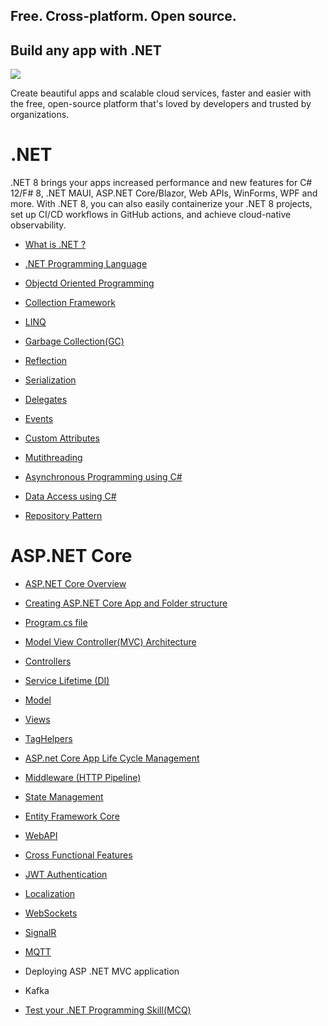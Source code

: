 ## Free. Cross-platform. Open source.
## Build any app with .NET
<img src="https://devblogs.microsoft.com/dotnet/wp-content/uploads/sites/10/2022/11/dotnet-platform2.png"/>

Create beautiful apps and scalable cloud services, faster and easier with the free, open-source platform that's loved by developers and trusted by organizations.

# .NET
.NET 8 brings your apps increased performance and new features for C# 12/F# 8, .NET MAUI, ASP.NET Core/Blazor, Web APIs, WinForms, WPF and more. With .NET 8, you can also easily containerize your .NET 8 projects, set up CI/CD workflows in GitHub actions, and achieve cloud-native observability.

- <a href="https://github.com/RaviTambade/.NET/blob/main/notes/cs/dotnet.md">What is .NET ?</a>
- <a href="https://github.com/RaviTambade/.NET/blob/main/notes/cs/CSharpLang.md">.NET Programming Language</a>
- <a href="https://github.com/RaviTambade/.NET/blob/main/notes/cs/oo.md">Objectd Oriented  Programming</a>
- <a href="https://github.com/RaviTambade/.NET/blob/main/notes/cs/Collections.md">Collection Framework</a>
- <a href="https://github.com/RaviTambade/.NET/blob/main/notes/cs/LINQ.md">LINQ</a>
- <a href="https://github.com/RaviTambade/.NET/blob/main/notes/cs/garbagecollection.md">Garbage Collection(GC)</a>
- <a href="https://github.com/RaviTambade/.NET/blob/main/notes/cs/Reflection.md">Reflection</a>
- <a href="https://github.com/RaviTambade/.NET/blob/main/notes/cs/Serialization.md">Serialization</a>
- <a href="https://github.com/RaviTambade/.NET/blob/main/notes/cs/delegate.md">Delegates</a>

- <a href="https://github.com/RaviTambade/.NET/blob/main/notes/cs/events.md">Events</a>
- <a href="https://github.com/RaviTambade/.NET/blob/main/notes/cs/Attributes.md">Custom Attributes</a>
- <a href="https://github.com/RaviTambade/.NET/blob/main/notes/cs/multithreading.md">Mutithreading</a>
- <a href="https://github.com/RaviTambade/.NET/blob/main/notes/cs/asyncawait.md">Asynchronous Programming using C#</a>
- <a href="https://github.com/RaviTambade/.NET/blob/main/notes/cs/databasecrud.md">Data Access using C#</a>
- <a href="https://github.com/RaviTambade/.NET/blob/main/notes/cs/repository.md">Repository Pattern</a>
# ASP.NET  Core
- <a href="https://github.com/RaviTambade/.NET/blob/main/notes/aspnetintro.md">ASP.NET Core Overview </a>
- <a href="https://github.com/RaviTambade/.NET/blob/main/notes/aspnetapp.md">Creating ASP.NET Core App  and Folder structure</a>
- <a href="https://github.com/RaviTambade/.NET/blob/main/notes/Program.md">Program.cs file</a>
- <a href="https://github.com/RaviTambade/.NET/blob/main/notes/aspnet/mvc.md">Model View Controller(MVC) Architecture</a>
- <a href="https://github.com/RaviTambade/.NET/blob/main/notes/aspnet/Controllers.md">Controllers</a>
- <a href="https://github.com/RaviTambade/.NET/blob/main/notes/aspnet/AspnetCoreLifeCycle.md">Service Lifetime (DI)</a>
- <a href="https://github.com/RaviTambade/.NET/blob/main/notes/aspnet/Models.md">Model</a>
- <a href="https://github.com/RaviTambade/.NET/blob/main/notes/aspnet/Views.md">Views</a>
- <a href="https://github.com/RaviTambade/.NET/blob/main/notes/aspnet/taghelper.md">TagHelpers</a>
- <a href="https://github.com/RaviTambade/.NET/blob/main/notes/aspnet/AspnetCoreLifeCycle.md">ASP.net Core App Life Cycle Management</a>
- <a href="https://github.com/RaviTambade/.NET/blob/main/notes/aspnet/Middleware.md"> Middleware (HTTP Pipeline)</a>
- <a href="https://github.com/RaviTambade/.NET/blob/main/notes/aspnet/Statemgmt.md"> State Management</a>
- <a href="https://github.com/RaviTambade/.NET/blob/main/notes/aspnet/entityframeworkcore.md"> Entity Framework Core</a>
- <a href="https://github.com/RaviTambade/.NET/blob/main/notes/aspnet/Webapi.md"> WebAPI</a>
- <a href="https://github.com/RaviTambade/.NET/blob/main/notes/aspnet/crossfunctionl.md"> Cross Functional Features</a>
- <a href="https://github.com/RaviTambade/.NET/blob/main/notes/aspnet/JWT.md">JWT Authentication</a>
- <a href="https://github.com/RaviTambade/.NET/blob/main/notes/aspnet/localization.md"> Localization</a>

- <a href="https://github.com/RaviTambade/.NET/blob/main/notes/aspnet/websockets.md"> WebSockets</a>
- <a href="https://github.com/RaviTambade/.NET/blob/main/notes/aspnet/signalR.md"> SignalR</a>
- <a href="https://github.com/RaviTambade/.NET/blob/main/notes/aspnet/MQTT.md"> MQTT</a>
- Deploying ASP .NET MVC application
- Kafka
- <a href="https://github.com/RaviTambade/.NET/blob/main/notes/aspnet/mcq.md">Test your .NET Programming Skill(MCQ)</a>
